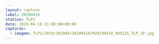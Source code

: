 ```yaml
---
layout: capture
label: 20190418
station: TLP1
date: 2019-04-18 21:00:00+00:00
capturas:
  - imagem: TLP1/2019/201904/20190418/M20190419_005225_TLP_1P.jpg
---
```

